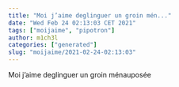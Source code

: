 ```yaml
---
title: "Moi j’aime deglinguer un groin mén..."
date: "Wed Feb 24 02:13:03 CET 2021"
tags: ["moijaime", "pipotron"]
author: m1ch3l
categories: ["generated"]
slug: "moijaime/2021-02-24-02:13:03"
---
```


Moi j’aime deglinguer un groin ménauposée
